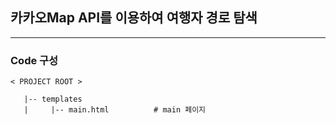 ## 카카오Map API를 이용하여 여행자 경로 탐색 

--------------------------------------------

 
### Code 구성

```
< PROJECT ROOT >
 
   |-- templates    
   |     |-- main.html          # main 페이지 
   
```
